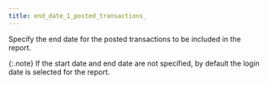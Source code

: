 ```yaml
---
title: end_date_1_posted_transactions_
---
```



Specify the end date for the posted transactions to be included in the  report.


{:.note}
If the start date and end date are not specified,  by default the login  date is selected for the report.
